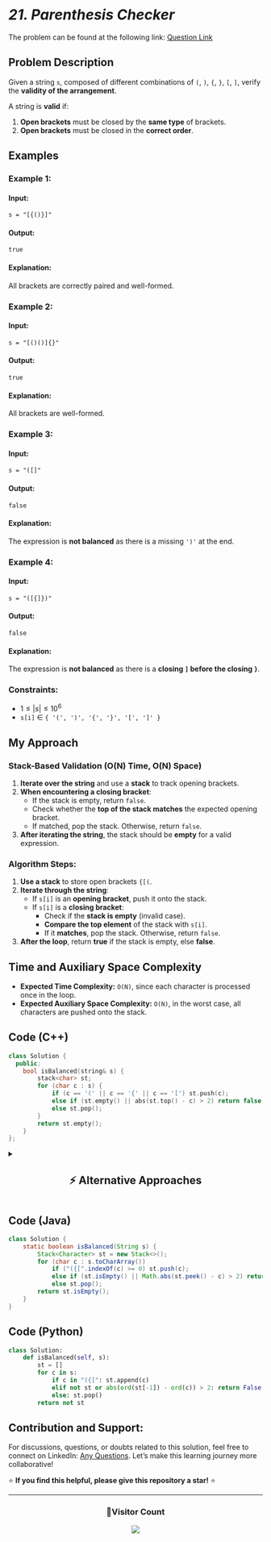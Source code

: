 # _21. Parenthesis Checker_

The problem can be found at the following link: [Question Link](https://www.geeksforgeeks.org/problems/parenthesis-checker2744/1)

## **Problem Description**

Given a string `s`, composed of different combinations of `(`, `)`, `{`, `}`, `[`, `]`, verify the **validity of the arrangement**.

A string is **valid** if:

1. **Open brackets** must be closed by the **same type** of brackets.
2. **Open brackets** must be closed in the **correct order**.

## **Examples**

### **Example 1:**

#### **Input:**

```plaintext
s = "[{()}]"
```

#### **Output:**

```plaintext
true
```

#### **Explanation:**

All brackets are correctly paired and well-formed.

### **Example 2:**

#### **Input:**

```plaintext
s = "[()()]{}"
```

#### **Output:**

```plaintext
true
```

#### **Explanation:**

All brackets are well-formed.

### **Example 3:**

#### **Input:**

```plaintext
s = "([]"
```

#### **Output:**

```plaintext
false
```

#### **Explanation:**

The expression is **not balanced** as there is a missing `')'` at the end.

### **Example 4:**

#### **Input:**

```plaintext
s = "([{]})"
```

#### **Output:**

```plaintext
false
```

#### **Explanation:**

The expression is **not balanced** as there is a **closing `]` before the closing `}`**.

### **Constraints:**

- $1 \leq |s| \leq 10^6$
- `s[i]` ∈ `{ '(', ')', '{', '}', '[', ']' }`

## **My Approach**

### **Stack-Based Validation (O(N) Time, O(N) Space)**

1. **Iterate over the string** and use a **stack** to track opening brackets.
2. **When encountering a closing bracket**:
   - If the stack is empty, return `false`.
   - Check whether the **top of the stack matches** the expected opening bracket.
   - If matched, pop the stack. Otherwise, return `false`.
3. **After iterating the string**, the stack should be **empty** for a valid expression.

### **Algorithm Steps:**

1. **Use a stack** to store open brackets `{[(`.
2. **Iterate through the string**:
   - If `s[i]` is an **opening bracket**, push it onto the stack.
   - If `s[i]` is a **closing bracket**:
     - Check if the **stack is empty** (invalid case).
     - **Compare the top element** of the stack with `s[i]`.
     - If it **matches**, pop the stack. Otherwise, return `false`.
3. **After the loop**, return **true** if the stack is empty, else **false**.

## **Time and Auxiliary Space Complexity**

- **Expected Time Complexity:** `O(N)`, since each character is processed once in the loop.
- **Expected Auxiliary Space Complexity:** `O(N)`, in the worst case, all characters are pushed onto the stack.

## **Code (C++)**

```cpp
class Solution {
  public:
    bool isBalanced(string& s) {
        stack<char> st;
        for (char c : s) {
            if (c == '(' || c == '{' || c == '[') st.push(c);
            else if (st.empty() || abs(st.top() - c) > 2) return false;
            else st.pop();
        }
        return st.empty();
    }
};
```

<details>
  <summary><h2 align="center">⚡ Alternative Approaches</h2></summary>

## **2️⃣ Hash Map Lookup (O(N) Time, O(N) Space)**

1. Store **matching pairs** in a **hash map**.
2. **Push opening brackets** onto a stack.
3. On encountering a closing bracket:
   - **Check stack is empty**.
   - **Compare top of stack** with map lookup.
   - If matched, **pop**.
4. Return **true** if stack is empty.

```cpp
class Solution {
  public:
    bool isBalanced(string& s) {
        unordered_map<char, char> m = {{')', '('}, {'}', '{'}, {']', '['}};
        stack<char> st;
        for (char c : s) {
            if (m.count(c)) {
                if (st.empty() || st.top() != m[c]) return false;
                st.pop();
            } else st.push(c);
        }
        return st.empty();
    }
};
```

🔹 **Pros:** **Explicit matching** is better than `abs(top - c) > 2`.  
🔹 **Cons:** Uses **extra hash map** (though small overhead).

## **📊 Comparison of Approaches**

| **Approach**             | ⏱️ **Time Complexity** | 🗂️ **Space Complexity** | ✅ **Pros**                        | ⚠️ **Cons**            |
| ------------------------ | ---------------------- | ----------------------- | ---------------------------------- | ---------------------- |
| **Stack-Based Matching** | 🟢 `O(N)`              | 🟡 `O(N)`               | Simple and effective               | Uses extra stack space |
| **Hash Map Lookup**      | 🟢 `O(N)`              | 🟡 `O(N)`               | Explicit and easy-to-read matching | Slightly more memory   |

## **💡 Best Choice?**

✅ **For general use:** **Stack-Based Matching (`O(N)`)**.  
✅ **For minimal space usage:** **Two-Pointer (`O(1)`)**, but fails for mixed brackets.  
✅ **For explicit matching:** **Hash Map (`O(N)`)**, great for readability.

</details>

## **Code (Java)**

```java
class Solution {
    static boolean isBalanced(String s) {
        Stack<Character> st = new Stack<>();
        for (char c : s.toCharArray())
            if ("({[".indexOf(c) >= 0) st.push(c);
            else if (st.isEmpty() || Math.abs(st.peek() - c) > 2) return false;
            else st.pop();
        return st.isEmpty();
    }
}
```

## **Code (Python)**

```python
class Solution:
    def isBalanced(self, s):
        st = []
        for c in s:
            if c in "({[": st.append(c)
            elif not st or abs(ord(st[-1]) - ord(c)) > 2: return False
            else: st.pop()
        return not st
```

## **Contribution and Support:**

For discussions, questions, or doubts related to this solution, feel free to connect on LinkedIn: [Any Questions](https://www.linkedin.com/in/patel-hetkumar-sandipbhai-8b110525a/). Let’s make this learning journey more collaborative!

⭐ **If you find this helpful, please give this repository a star!** ⭐

---

<div align="center">
  <h3><b>📍Visitor Count</b></h3>
</div>

<p align="center">
  <img src="https://profile-counter.glitch.me/Hunterdii/count.svg" />
</p>
